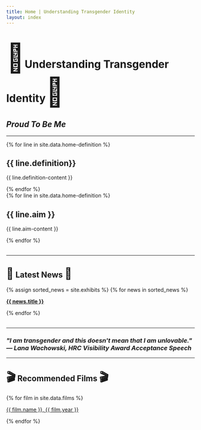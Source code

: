 ```yaml
---
title: Home | Understanding Transgender Identity
layout: index
---
```

<!-- page heading -->
<div class="heading">
    <h1><span style='font-size: 75px ;'>&#127752;</span>Understanding Transgender Identity<span class="mirror" style='font-size: 75px;'>&#127752;</span></h1>
    <h2> <i>Proud To Be Me</i> </h2>
</div>

<hr>

<!-- definition and aim -->
<div class="paracontainer">
    <div class="subheading">
        {% for line in site.data.home-definition %}
        <h2> {{ line.definition}} </h2>
        <p>{{ line.definition-content }}</p>
        {% endfor %}
    </div>
     <div class="subheading">
        {% for line in site.data.home-definition %}    
        <h2> {{ line.aim }} </h2>
        <p>{{ line.aim-content }}</p>
        {% endfor %}
     </div>
</div>
<br>
<hr>

<!-- latest news -->
<div class="subheading2">
    <h2><span class="mirror" style='font-size:30px;'>&#128226;</span> Latest News <span style='font-size:30px;'>&#128226;</span> </h2>
</div>
<div id = "news-container">
  {% assign sorted_news = site.exhibits %}
  {% for news in sorted_news %}
    <div class = "news-cell">
      <p><a class="citation" href = "{{ news.news-url }}"><b>{{ news.title }}</b></a></p>
    </div>
  {% endfor %}
</div>
<br>
<hr>

<!-- quotation catch phrase -->
<div class="subheading2">
    <h3> <i>"I am transgender and this doesn't mean that I am unlovable." — Lana Wachowski, HRC Visibility Award Acceptance Speech</i> </h3>
</div>
<hr>

<!-- recommended films -->
<div class="subheading2">
    <h2> <span class="mirror" style='font-size:30px;'>&#127916;</span> Recommended Films <span style='font-size:30px;'>&#127916;</span> </h2>
</div>
<div class="defaultcontainer">
    {% for film in site.data.films %}
    <p><a href="{{ film.homepage }}">{{ film.name }}, {{ film.year }}</a></p>
    {% endfor %}
</div>
<br>


